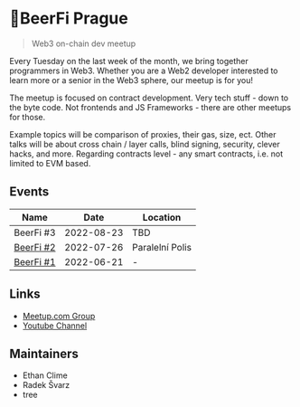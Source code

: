 # 🍻BeerFi Prague
> Web3 on-chain dev meetup

Every Tuesday on the last week of the month, we bring together programmers in Web3. Whether you are a Web2 developer interested to learn more or a senior in the Web3 sphere, our meetup is for you!

The meetup is focused on contract development. Very tech stuff - down to the byte code. Not frontends and JS Frameworks - there are other meetups for those.

Example topics will be comparison of proxies, their gas, size, ect. Other talks will be about cross chain / layer calls, blind signing, security, clever hacks, and more. Regarding contracts level - any smart contracts, i.e. not limited to EVM based.

## Events

| Name | Date | Location |
| --- | --- | --- |
| BeerFi #3 | 2022-08-23 | TBD |
| [BeerFi #2](events/2022-07-26-beerfi2) | 2022-07-26 | Paralelní Polis |
| [BeerFi #1](events/2022-06-21-beerfi1) | 2022-06-21 | - |

## Links

- [Meetup.com Group](https://www.meetup.com/web3-on-chain-dev-meetup-group/)
- [Youtube Channel](https://www.youtube.com/channel/UCx6X-hMBDO7IXQE48QUWXOw)

## Maintainers

- Ethan Clime
- Radek Švarz
- tree
